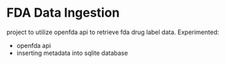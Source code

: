 # FDA Data Ingestion
project to utilize openfda api to retrieve fda drug label data.
Experimented:
- openfda api
- inserting metadata into sqlite database
